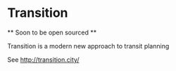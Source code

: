 # Transition

** Soon to be open sourced **

Transition is a modern new approach to transit planning

See http://transition.city/
